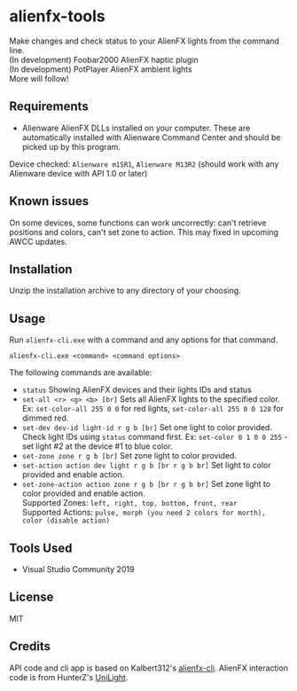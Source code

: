 # alienfx-tools
Make changes and check status to your AlienFX lights from the command line.
<br>(In development) Foobar2000 AlienFX haptic plugin
<br>(In development) PotPlayer AlienFX ambient lights
<br>More will follow!

## Requirements
- Alienware AlienFX DLLs installed on your computer. These are automatically installed with Alienware Command Center and 
should be picked up by this program.

Device checked: `Alienware m15R1`, `Alienware M13R2` (should work with any Alienware device with API 1.0 or later)

## Known issues
On some devices, some functions can work uncorrectly: can't retrieve positions and colors, can't set zone to action.
This may fixed in upcoming AWCC updates.

## Installation
Unzip the installation archive to any directory of your choosing.

## Usage
Run `alienfx-cli.exe` with a command and any options for that command. 
```
alienfx-cli.exe <command> <command options>
```
The following commands are available:
- `status` Showing AlienFX devices and their lights IDs and status
- `set-all <r> <g> <b> [br]` Sets all AlienFX lights to the specified color. Ex: `set-color-all 255 0 0` for red lights, `set-color-all 255 0 0 128` for dimmed red.
- `set-dev dev-id light-id r g b [br]` Set one light to color provided. Check light IDs using `status` command first. Ex: `set-color 0 1 0 0 255` - set light #2 at the device #1 to blue color.
- `set-zone zone r g b [br]` Set zone light to color provided.
- `set-action action dev light r g b [br r g b br]` Set light to color provided and enable action.
- `set-zone-action action zone r g b [br r g b br]` Set zone light to color provided and enable action.
<br>Supported Zones: `left, right, top, bottom, front, rear`
<br>Supported Actions: `pulse, morph (you need 2 colors for morth), color (disable action)`

## Tools Used
* Visual Studio Community 2019

## License
MIT

## Credits
API code and cli app is based on Kalbert312's [alienfx-cli](https://github.com/kalbert312/alienfx-cli).
AlienFX interaction code is from HunterZ's [UniLight](https://github.com/HunterZ/UniLight).

